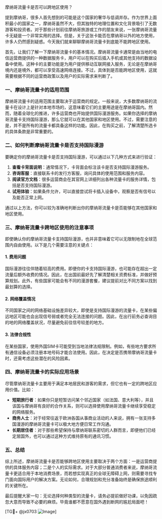 摩纳哥流量卡是否可以跨地区使用？

提到摩纳哥，很多人首先想到的可能是这个国家的奢华与低调并存。作为世界上面积最小的国家之一，摩纳哥虽然不大，但其独特的地理位置和文化背景吸引了无数游客和投资者。对于那些计划前往摩纳哥旅游或工作的朋友来说，一张摩纳哥流量卡无疑是一个非常实用的选择。但是，关于这张卡能否在摩纳哥以外的地方使用，许多人仍然感到疑惑。今天我们就来聊聊摩纳哥流量卡到底能不能跨地区使用。

首先，让我们了解一下摩纳哥流量卡的基本情况。摩纳哥流量卡通常是由当地的电信运营商提供的一种数据服务卡，用户可以在购买后插入手机或其他支持的数据设备中使用。这种卡的主要功能是为用户提供移动互联网接入服务，无论是在摩纳哥境内还是境外，都可以享受高速网络连接。不过，具体到是否能跨地区使用，这就需要根据不同的运营商政策以及用户的实际需求来判断了。

### 一、摩纳哥流量卡的适用范围

摩纳哥流量卡的适用范围主要取决于运营商的规定。一般来说，大多数摩纳哥的流量卡在设计上是针对本地市场的，这意味着它们的主要用途是在摩纳哥国内。然而，随着全球化的推进，许多运营商也开始提供国际漫游服务。如果你选择的摩纳哥流量卡支持国际漫游，那么它就可以在其他国家和地区使用。不过，需要注意的是，并不是所有的流量卡都具备这样的功能。因此，在购买之前，了解清楚所选卡的具体条款是非常重要的。

### 二、如何判断摩纳哥流量卡是否支持国际漫游

要确定你的摩纳哥流量卡是否支持国际漫游，可以通过以下几种方式来进行验证：

1. **查看卡背面说明**：通常情况下，卡背面会标注该卡是否支持国际漫游服务。
2. **咨询客服**：直接联系卡的发行方客服，询问具体的使用范围和服务内容。
3. **阅读官方文档**：很多运营商会在其官网上详细列出各种流量卡的服务详情，包括是否支持国际漫游。
4. **试用体验**：如果条件允许，可以直接尝试将卡插入设备中，观察是否有信号以及能否正常上网。

通过以上方法，你可以较为准确地判断出你的摩纳哥流量卡是否能够在其他国家和地区使用。

### 三、摩纳哥流量卡跨地区使用的注意事项

即使确认你的摩纳哥流量卡支持国际漫游，也并非意味着它可以无限制地在全球范围内自由使用。以下是几个需要注意的关键点：

#### 1. **费用问题**
   国际漫游往往伴随着较高的费用。即便你的卡支持国际漫游，也可能存在超出一定流量后额外收费的情况。因此，在出国前最好先了解清楚相关资费标准，并做好预算规划。此外，有些国家可能会有不同的漫游套餐，建议提前对比不同方案以找到最划算的选择。

#### 2. **网络覆盖情况**
   不同国家之间的网络基础设施差异较大，即使是支持国际漫游的流量卡，在某些偏远地区可能也会出现信号弱或者完全无法连接的问题。因此，在出行前务必查询目的地的网络覆盖状况，尽量避免前往信号较差的地方。

#### 3. **法律合规性**
   在某些国家，使用外国SIM卡可能受到当地法律法规限制。例如，有些地方要求所有通信设备必须注册本地号码才能合法使用。因此，在决定是否携带摩纳哥流量卡时，还需考虑这些潜在的风险因素。

### 四、摩纳哥流量卡的实际应用场景

尽管摩纳哥流量卡主要用于满足本地居民和游客的需求，但它也有一定的跨地区应用价值。比如：

- **短期旅行者**：如果你只是短暂访问某个邻近国家（如法国、意大利等），并且该国与摩纳哥有良好的合作关系，则可以选择使用摩纳哥流量卡继续享受稳定的网络服务。
- **商务人士**：对于经常往返于欧洲各国从事商业活动的人来说，拥有一张支持多国漫游的摩纳哥流量卡可以极大地方便日常工作沟通。
- **长期居住者**：对于那些希望保持与摩纳哥联系密切的人群而言，即便他们已经定居国外，也可以通过这种方式维持原有的通讯习惯。

### 五、总结

综上所述，摩纳哥流量卡是否能够跨地区使用主要取决于两个方面：一是运营商提供的具体服务内容；二是个人的实际需求。对于大部分普通消费者来说，摩纳哥流量卡更适合用于本地消费场景，而若想实现真正的全球无障碍上网，则需要寻找专门面向国际用户的解决方案。无论如何，合理规划和充分准备始终是确保旅途顺利的关键所在。

最后提醒大家一句：无论选择何种类型的流量卡，请务必提前做好功课，以免因疏忽大意而导致不必要的麻烦。毕竟谁都不愿意在国外遇到断网的尴尬局面吧！

[TG💪+ @jx0703 ![Image](https://github.com/user-attachments/assets/dbca1d08-cadb-493c-b0ec-ad6f7a83f270)]